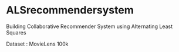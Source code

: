 # ALSrecommendersystem
Building Collaborative Recommender System using Alternating Least Squares

Dataset : MovieLens 100k

